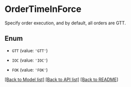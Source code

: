 # OrderTimeInForce

Specify order execution, and by default, all orders are GTT.

## Enum

* `GTT` (value: `'GTT'`)

* `IOC` (value: `'IOC'`)

* `FOK` (value: `'FOK'`)

[[Back to Model list]](../README.md#documentation-for-models) [[Back to API list]](../README.md#documentation-for-api-endpoints) [[Back to README]](../README.md)


